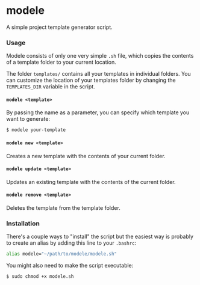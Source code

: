# modele
A simple project template generator script.

### Usage
Modele consists of only one very simple `.sh` file, which copies the contents of a template folder to your current location.

The folder `templates/` contains all your templates in individual folders. You can customize the location of your templates folder by changing the `TEMPLATES_DIR` variable in the script.

#### `modele <template>`
By passing the name as a parameter, you can specify which template you want to generate:
```bash
$ modele your-template
```

#### `modele new <template>`
Creates a new template with the contents of your current folder.

#### `modele update <template>`
Updates an existing template with the contents of the current folder.

#### `modele remove <template>`
Deletes the template from the template folder.

### Installation
There's a couple ways to "install" the script but the easiest way is probably to create an alias by adding this line to your `.bashrc`:
```bash
alias modele="~/path/to/modele/modele.sh"
```

You might also need to make the script executable:
```bash
$ sudo chmod +x modele.sh
```